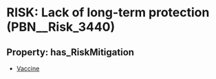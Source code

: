 # RISK: __Lack of long-term protection__ (PBN__Risk_3440)

## Property: has_RiskMitigation

* [Vaccine](PBN__Mitigation_2397)

